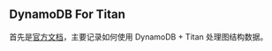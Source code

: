 ## DynamoDB For Titan
首先是[官方文档](http://docs.aws.amazon.com/amazondynamodb/latest/developerguide/Tools.TitanDB.html)，主要记录如何使用 DynamoDB + Titan 处理图结构数据。